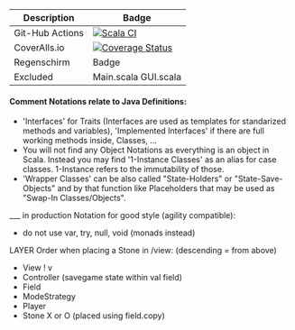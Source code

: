 Description | Badge
--------|--------
Git-Hub Actions | [![Scala CI](https://github.com/cr-jkb/4-gewinnt/actions/workflows/scala.yml/badge.svg)](https://github.com/cr-jkb/4-gewinnt/actions/workflows/scala.yml)
CoverAlls.io | [![Coverage Status](https://coveralls.io/repos/github/cr-jkb/4-gewinnt/badge.svg)](https://coveralls.io/github/cr-jkb/4-gewinnt)
Regenschirm | Badge
Excluded | Main.scala GUI.scala


#### Comment Notations relate to Java Definitions:
- 'Interfaces' for Traits (Interfaces are used as templates for standarized methods and variables), 'Implemented Interfaces' if there are full working methods inside, Classes, ... 
- You will not find any Object Notations as everything is an object in Scala. Instead you may find '1-Instance Classes' as an alias for case classes. 1-Instance refers to the immutability of those. 
- 'Wrapper Classes' can be also called "State-Holders" or "State-Save-Objects" and by that function like Placeholders that may be used as "Swap-In Classes/Objects". 


___ in production
Notation for good style (agility compatible):
- do not use var, try, null, void (monads instead)


LAYER Order when placing a Stone in /view: (descending = from above)
- View
!
v
- Controller (savegame state within val field)
- Field
- ModeStrategy
- Player
- Stone X or O (placed using field.copy)